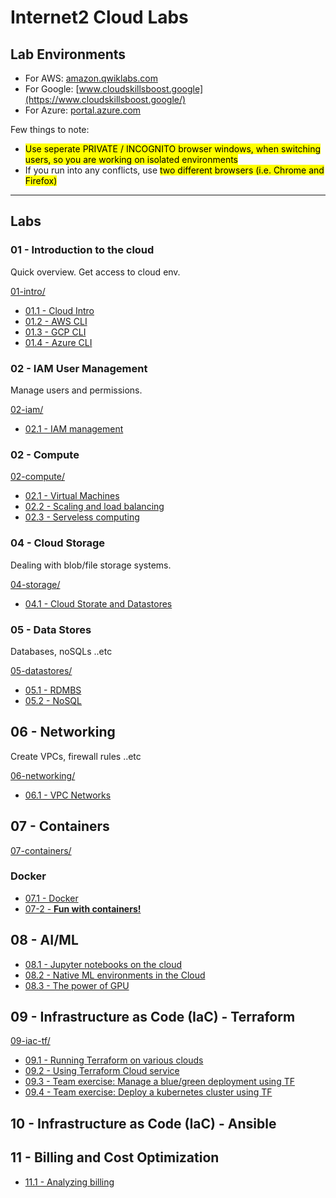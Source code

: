 # Internet2 Cloud Labs

## Lab Environments

* For AWS: [amazon.qwiklabs.com](https://amazon.qwiklabs.com/)
* For Google: [www.cloudskillsboost.google](https://www.cloudskillsboost.google/)
* For Azure: [portal.azure.com](https://portal.azure.com/)

Few things to note:

* <mark>Use seperate PRIVATE / INCOGNITO browser windows, when switching users, so you are working on isolated environments</mark>
* If you run into any conflicts, use <mark>two different browsers (i.e. Chrome and Firefox)</mark>

---

## Labs

### 01 - Introduction to the cloud

Quick overview.  Get access to cloud env.

[01-intro/](01-intro/)

* [01.1 - Cloud Intro](01-intro/README.md)
* [01.2 - AWS CLI](01-intro/aws.md)
* [01.3 - GCP CLI](01-intro/gcp.md)
* [01.4 - Azure CLI](01-intro/azure.md)

### 02 - IAM User Management

Manage users and permissions.

[02-iam/](02-iam/)

* [02.1 - IAM management](02-iam/README.md)

### 02 - Compute

[02-compute/](02-compute/)

* [02.1 - Virtual Machines](03-compute/vms.md)
* [02.2 - Scaling and load balancing](03-compute/scaling.md)
* [02.3 - Serveless computing](03-compute/serverless.md)

### 04 - Cloud Storage

Dealing with blob/file storage systems.

[04-storage/](04-storage/)

* [04.1 - Cloud Storate and Datastores](04-storage/README.md)

### 05 - Data Stores

Databases, noSQLs ..etc

[05-datastores/](05-datastores/)

* [05.1 - RDMBS](05-datastores/RDBMS.md)
* [05.2 - NoSQL](05-datastores/NoSQL.md)

## 06 - Networking

Create VPCs, firewall rules ..etc

[06-networking/](06-networking/)

* [06.1 - VPC Networks](06-networking/README.md)

## 07 - Containers

[07-containers/](07-containers/)

### Docker

* [07.1 - Docker](07-containers/docker.md)
* [07-2 - **Fun with containers!**](07-containers/container-fun.md)

## 08 - AI/ML

* [08.1 - Jupyter notebooks on the cloud](08-ml/ml-1-jupyter-envs.md)
* [08.2 - Native ML environments in the Cloud](08-ml/ml-2-native-ML-envs.md)
* [08.3 - The power of GPU](08-ml/ml-3-gpu.md)

## 09 - Infrastructure as Code (IaC) - Terraform

[09-iac-tf/](09-iac-tf/)

* [09.1 - Running Terraform on various clouds](09-iac-tf/terraform-1.md)
* [09.2 - Using Terraform Cloud service](09-iac-tf/terraform-cloud.md)
* [09.3 - Team exercise: Manage a blue/green deployment using TF](09-iac-tf/terraform-3-blue-green-deployment.md)
* [09.4 - Team exercise: Deploy a kubernetes cluster using TF](09-iac-tf/terraform-4-kubernetes.md)

## 10 - Infrastructure as Code (IaC) - Ansible

## 11 - Billing and Cost Optimization

* [11.1 - Analyzing billing](11-cost/billing.md)
